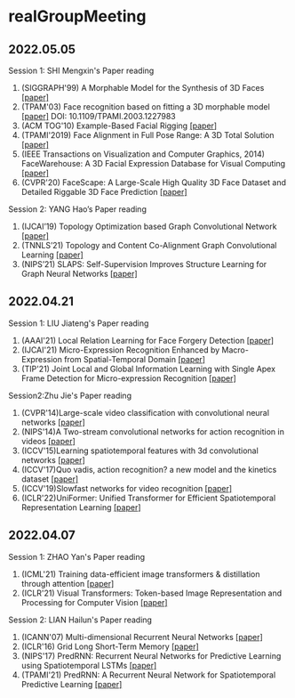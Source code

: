 # realGroupMeeting

## 2022.05.05
Session 1: SHI Mengxin's Paper reading 

1. (SIGGRAPH'99) A Morphable Model for the Synthesis of 3D Faces [[paper]](https://dl.acm.org/doi/pdf/10.1145/311535.311556)
2. (TPAM'03) Face recognition based on fitting a 3D morphable model [[paper]](https://ieeexplore.ieee.org/abstract/document/1227983) DOI: 10.1109/TPAMI.2003.1227983 
3. (ACM TOG'10) Example-Based Facial Rigging [[paper]](https://infoscience.epfl.ch/record/149375/files/siggraph2010EBFR.pdf)
4. (TPAMI'2019) Face Alignment in Full Pose Range: A 3D Total Solution [[paper]](https://arxiv.org/pdf/1804.01005)
5. (IEEE Transactions on Visualization and Computer Graphics, 2014) FaceWarehouse: A 3D Facial Expression Database for Visual Computing [[paper]](http://kunzhou.net/2012/facewarehouse-tr.pdf)
6. (CVPR'20) FaceScape: A Large-Scale High Quality 3D Face Dataset and Detailed Riggable 3D Face Prediction [[paper]](https://openaccess.thecvf.com/content_CVPR_2020/papers/Yang_FaceScape_A_Large-Scale_High_Quality_3D_Face_Dataset_and_Detailed_CVPR_2020_paper.pdf)

Session 2: YANG Hao’s Paper reading
1. (IJCAI’19) Topology Optimization based Graph Convolutional Network [[paper]](https://www.ijcai.org/proceedings/2019/0563.pdf)
2. (TNNLS’21) Topology and Content Co-Alignment Graph Convolutional Learning [[paper]](https://arxiv.org/pdf/2003.12806)
3. (NIPS’21) SLAPS: Self-Supervision Improves Structure Learning for Graph Neural Networks [[paper]](https://proceedings.neurips.cc/paper/2021/file/bf499a12e998d178afd964adf64a60cb-Paper.pdf)


## 2022.04.21
Session 1: LIU Jiateng's Paper reading
1. (AAAI'21) Local Relation Learning for Face Forgery Detection [[paper]](https://www.aaai.org/AAAI21Papers/AAAI-1964.ChenS.pdf)
2. (IJCAI'21) Micro-Expression Recognition Enhanced by Macro-Expression from Spatial-Temporal Domain [[paper]](https://www.ijcai.org/proceedings/2021/0164.pdf)
3. (TIP'21) Joint Local and Global Information Learning with Single Apex Frame Detection for Micro-expression Recognition [[paper]](https://www.researchgate.net/profile/Yante-Li-2/publication/346745417_Joint_Local_and_Global_Information_Learning_With_Single_Apex_Frame_Detection_for_Micro-Expression_Recognition/links/5ff6f64c92851c13fef3e06f/Joint-Local-and-Global-Information-Learning-With-Single-Apex-Frame-Detection-for-Micro-Expression-Recognition.pdf)

Session2:Zhu Jie's Paper reading
1. (CVPR'14)Large-scale video classification with convolutional neural networks [[paper]](https://www.cv-foundation.org/openaccess/content_cvpr_2014/papers/Karpathy_Large-scale_Video_Classification_2014_CVPR_paper.pdf)
2. (NIPS'14)A Two-stream convolutional networks for action recognition in videos [[paper]](https://proceedings.neurips.cc/paper/2014/file/00ec53c4682d36f5c4359f4ae7bd7ba1-Paper.pdf)
3. (ICCV'15)Learning spatiotemporal features with 3d convolutional networks [[paper]](https://openaccess.thecvf.com/content_iccv_2015/papers/Tran_Learning_Spatiotemporal_Features_ICCV_2015_paper.pdf)
4. (ICCV'17)Quo vadis, action recognition? a new model and the kinetics dataset [[paper]](https://openaccess.thecvf.com/content_cvpr_2017/papers/Carreira_Quo_Vadis_Action_CVPR_2017_paper.pdf)
5. (ICCV'19)Slowfast networks for video recognition [[paper]](https://openaccess.thecvf.com/content_ICCV_2019/papers/Feichtenhofer_SlowFast_Networks_for_Video_Recognition_ICCV_2019_paper.pdf)
6. (ICLR'22)UniFormer: Unified Transformer for Efficient Spatiotemporal Representation Learning [[paper]](https://arxiv.org/pdf/2201.04676.pdf)


## 2022.04.07
Session 1: ZHAO Yan's Paper reading 
1. (ICML'21) Training data-efficient image transformers & distillation through attention [[paper]](http://proceedings.mlr.press/v139/touvron21a/touvron21a.pdf)
2. (ICLR'21) Visual Transformers: Token-based Image Representation and Processing for Computer Vision [[paper]](https://arxiv.org/pdf/2006.03677)

Session 2: LIAN Hailun's Paper reading
1. (ICANN'07) Multi-dimensional Recurrent Neural Networks [[paper]](https://arxiv.org/pdf/0705.2011.pdf)  
2. (ICLR'16) Grid Long Short-Term Memory [[paper]](https://arxiv.org/pdf/1507.01526.pdf)
3. (NIPS'17) PredRNN: Recurrent Neural Networks for Predictive Learning using Spatiotemporal LSTMs [[paper]](https://proceedings.neurips.cc/paper/2017/file/e5f6ad6ce374177eef023bf5d0c018b6-Paper.pdf)
4. (TPAMI'21) PredRNN: A Recurrent Neural Network for Spatiotemporal Predictive Learning [[paper]](https://arxiv.org/pdf/2103.09504.pdf?ref=https://githubhelp.com)


